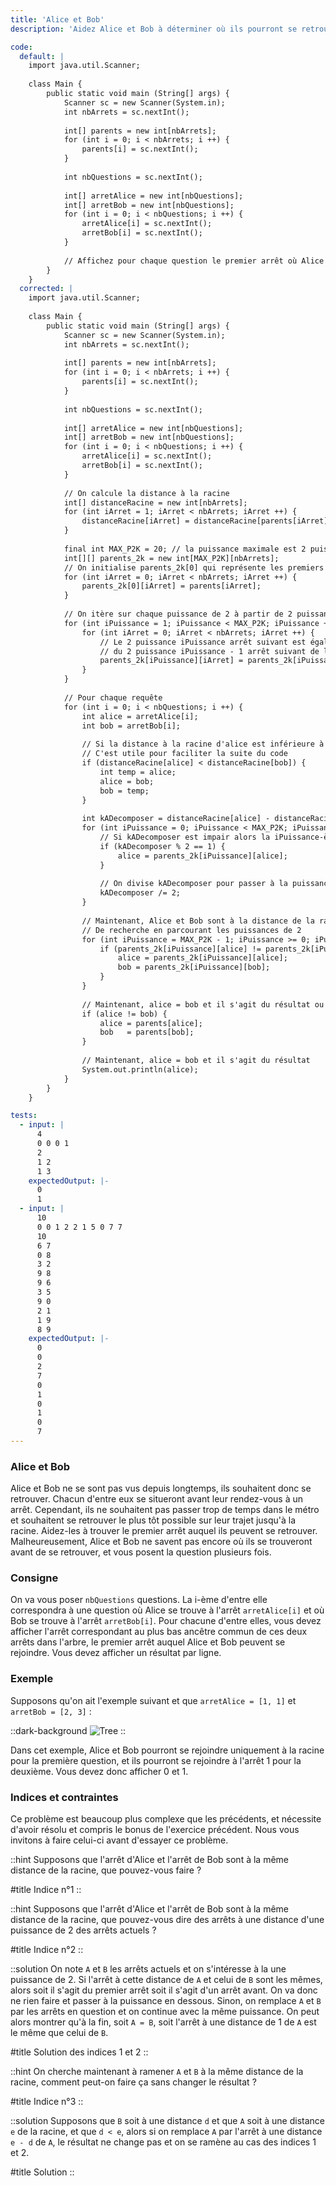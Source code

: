 ```yaml
---
title: 'Alice et Bob'
description: 'Aidez Alice et Bob à déterminer où ils pourront se retrouver selon l'arrêt où ils se trouvent'

code:
  default: |
    import java.util.Scanner;
    
    class Main { 
        public static void main (String[] args) {
            Scanner sc = new Scanner(System.in);
            int nbArrets = sc.nextInt();
    
            int[] parents = new int[nbArrets];
            for (int i = 0; i < nbArrets; i ++) {
                parents[i] = sc.nextInt();
            }
            
            int nbQuestions = sc.nextInt();
        
            int[] arretAlice = new int[nbQuestions];
            int[] arretBob = new int[nbQuestions];
            for (int i = 0; i < nbQuestions; i ++) {
                arretAlice[i] = sc.nextInt();
                arretBob[i] = sc.nextInt();
            }
            
            // Affichez pour chaque question le premier arrêt où Alice et Bob peuvent se rejoindre
        }
    }
  corrected: |
    import java.util.Scanner;
    
    class Main { 
        public static void main (String[] args) {
            Scanner sc = new Scanner(System.in);
            int nbArrets = sc.nextInt();
    
            int[] parents = new int[nbArrets];
            for (int i = 0; i < nbArrets; i ++) {
                parents[i] = sc.nextInt();
            }
            
            int nbQuestions = sc.nextInt();
        
            int[] arretAlice = new int[nbQuestions];
            int[] arretBob = new int[nbQuestions];
            for (int i = 0; i < nbQuestions; i ++) {
                arretAlice[i] = sc.nextInt();
                arretBob[i] = sc.nextInt();
            }
            
            // On calcule la distance à la racine
            int[] distanceRacine = new int[nbArrets];
            for (int iArret = 1; iArret < nbArrets; iArret ++) {
                distanceRacine[iArret] = distanceRacine[parents[iArret]] + 1;
            }
            
            final int MAX_P2K = 20; // la puissance maximale est 2 puissance 20
            int[][] parents_2k = new int[MAX_P2K][nbArrets];
            // On initialise parents_2k[0] qui représente les premiers parents (2 puissance 0 = 1)
            for (int iArret = 0; iArret < nbArrets; iArret ++) {
                parents_2k[0][iArret] = parents[iArret];
            }
        
            // On itère sur chaque puissance de 2 à partir de 2 puissance 1 pour calculer sa table
            for (int iPuissance = 1; iPuissance < MAX_P2K; iPuissance ++) {
                for (int iArret = 0; iArret < nbArrets; iArret ++) {
                    // Le 2 puissance iPuissance arrêt suivant est égal au 2 puissance iPuissance - 1 arrêt de l'arrêt
                    // du 2 puissance iPuissance - 1 arrêt suivant de l'arrêt
                    parents_2k[iPuissance][iArret] = parents_2k[iPuissance - 1][parents_2k[iPuissance - 1][iArret]];
                }
            }
        
            // Pour chaque requête
            for (int i = 0; i < nbQuestions; i ++) {
                int alice = arretAlice[i];
                int bob = arretBob[i];
        
                // Si la distance à la racine d'alice est inférieure à celle de bob, on les inverse
                // C'est utile pour faciliter la suite du code
                if (distanceRacine[alice] < distanceRacine[bob]) {
                    int temp = alice;
                    alice = bob;
                    bob = temp;
                }
        
                int kADecomposer = distanceRacine[alice] - distanceRacine[bob];
                for (int iPuissance = 0; iPuissance < MAX_P2K; iPuissance ++) {
                    // Si kADecomposer est impair alors la iPuissance-ème puissance est inclue dans k.
                    if (kADecomposer % 2 == 1) {
                        alice = parents_2k[iPuissance][alice];
                    }
        
                    // On divise kADecomposer pour passer à la puissance suivante
                    kADecomposer /= 2;
                }
        
                // Maintenant, Alice et Bob sont à la distance de la racine donc on peut appliquer l'algorithme
                // De recherche en parcourant les puissances de 2
                for (int iPuissance = MAX_P2K - 1; iPuissance >= 0; iPuissance --) {
                    if (parents_2k[iPuissance][alice] != parents_2k[iPuissance][bob]) {
                        alice = parents_2k[iPuissance][alice];
                        bob = parents_2k[iPuissance][bob];
                    }
                }
        
                // Maintenant, alice = bob et il s'agit du résultat ou alice != bob et parents[alice] = parents[bob] et c'est le résultat
                if (alice != bob) {
                    alice = parents[alice];
                    bob   = parents[bob];
                }
        
                // Maintenant, alice = bob et il s'agit du résultat
                System.out.println(alice);
            }
        }
    }

tests:
  - input: |
      4
      0 0 0 1
      2
      1 2
      1 3
    expectedOutput: |-
      0
      1
  - input: |
      10
      0 0 1 2 2 1 5 0 7 7
      10
      6 7
      0 8
      3 2
      9 8
      9 6
      3 5
      9 0
      2 1
      1 9
      8 9
    expectedOutput: |-
      0
      0
      2
      7
      0
      1
      0
      1
      0
      7
---
```


### Alice et Bob

Alice et Bob ne se sont pas vus depuis longtemps, ils souhaitent donc se retrouver. Chacun d'entre eux se situeront avant leur rendez-vous à un arrêt. Cependant, ils ne souhaitent pas passer trop de temps dans le métro et souhaitent se retrouver le plus tôt possible sur leur trajet jusqu'à la racine. Aidez-les à trouver le premier arrêt auquel ils peuvent se retrouver. Malheureusement, Alice et Bob ne savent pas encore où ils se trouveront avant de se retrouver, et vous posent la question plusieurs fois.

### Consigne

On va vous poser `nbQuestions` questions. La i-ème d'entre elle correspondra à une question où Alice se trouve à l'arrêt `arretAlice[i]` et où Bob se trouve à l'arrêt `arretBob[i]`. Pour chacune d'entre elles, vous devez afficher l'arrêt correspondant au plus bas ancêtre commun de ces deux arrêts dans l'arbre, le premier arrêt auquel Alice et Bob peuvent se rejoindre. Vous devez afficher un résultat par ligne.

### Exemple

Supposons qu'on ait l'exemple suivant et que `arretAlice = [1, 1]` et `arretBob = [2, 3]` :

::dark-background
![Tree](/polympiads/tree-metro-polympiads.png)
::

Dans cet exemple, Alice et Bob pourront se rejoindre uniquement à la racine pour la première question, et ils pourront se rejoindre à l'arrêt 1 pour la deuxième. Vous devez donc afficher 0 et 1.

### Indices et contraintes

Ce problème est beaucoup plus complexe que les précédents, et nécessite d'avoir résolu et compris le bonus de l'exercice précédent. Nous vous invitons à faire celui-ci avant d'essayer ce problème.

::hint
Supposons que l'arrêt d'Alice et l'arrêt de Bob sont à la même distance de la racine, que pouvez-vous faire ?

#title
Indice n°1
::

::hint
Supposons que l'arrêt d'Alice et l'arrêt de Bob sont à la même distance de la racine, que pouvez-vous dire des arrêts à une distance d'une puissance de 2 des arrêts actuels ?

#title
Indice n°2
::

::solution
On note `A` et `B` les arrêts actuels et on s'intéresse à la une puissance de 2. Si l'arrêt à cette distance de `A` et celui de `B` sont les mêmes, alors soit il s'agit du premier arrêt soit il s'agit d'un arrêt avant. On va donc ne rien faire et passer à la puissance en dessous. Sinon, on remplace `A` et `B` par les arrêts en question et on continue avec la même puissance. On peut alors montrer qu'à la fin, soit `A = B`, soit l'arrêt à une distance de 1 de `A` est le même que celui de `B`. 

#title
Solution des indices 1 et 2
::

::hint
On cherche maintenant à ramener `A` et `B` à la même distance de la racine, comment peut-on faire ça sans changer le résultat ?

#title
Indice n°3
::

::solution
Supposons que `B` soit à une distance `d` et que `A` soit à une distance `e` de la racine, et que `d < e`, alors si on remplace `A` par l'arrêt à une distance `e - d` de `A`, le résultat ne change pas et on se ramène au cas des indices 1 et 2.

#title
Solution
::